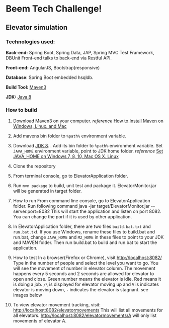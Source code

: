 # Beem Tech Challenge!

## Elevator simulation
### Technologies used:
**Back-end:**  Spring Boot, Spring Data, JAP, Spring MVC Test Framework,  DBUnit  Front-end talks to back-end via Restful API.

**Front-end:**  AngularJS, Bootstrap(responsive)

**Database**:  Spring Boot embedded hsqldb.

**Build Tool:** [Maven3](https://maven.apache.org/docs/3.8.6/release-notes.html)

**JDK:** [Java 8](https://www.openlogic.com/openjdk-downloads)

### How to build

1. Download [Maven3](https://maven.apache.org/docs/3.8.6/release-notes.html) on your computer.
   *reference* [How to Install Maven on Windows, Linux, and Mac](https://www.baeldung.com/install-maven-on-windows-linux-mac)


2. Add mavens bin folder to  `%path%`  environment variable.


3. Download [JDK 8](https://www.openlogic.com/openjdk-downloads). .  Add its bin folder to  `%path%`  environment variable.
   Set `JAVA_HOME` environment variable,  point to JDK home folder.
   *reference* [Set JAVA_HOME on Windows 7, 8, 10, Mac OS X, Linux ](https://www.baeldung.com/java-home-on-windows-7-8-10-mac-os-x-linux)


4. Clone the repository


5. From terminal console,  go to ElevatorApplication folder.


6. Run  `mvn package`  to build, unit test and package it.  ElevatorMonitor.jar will be generated in target folder.


7. How to run From command line console, go to ElevatorApplication folder. Run following command java  -jar target/ElevatorMonitor.jar  --server.port=8082 This will start the application and listen on port 8082.  You can change the port if it is used by other application.


8. In ElevatorApplication folder, there are two files `build.bat.txt` and `run.bat.tx`t. If you use Windows, rename these files to build.bat and run.bat, change `JAVA_HOME` and `M2_HOME` in these files to point to your JDK and MAVEN folder. Then run build.bat to build and run.bat to start the application.


9. How to test In a browser(Firefox or Chrome), visit  [http://localhost:8082/](http://localhost:8082/)  Type in the number of people and select the level you want to go. You will see the movement of number in elevator column. The movement happens every 5 seconds and 2 seconds are allowed for elevator to open and close. Green number means the elevator is idle. Red means it is doing a job. `/\` is displayed for elevator moving up and `V` is indicates elevator is moving down, `-` indicates the elevator is stagnant. see images below


10. To view elevator movement tracking,  visit:
    [http://localhost:8082/elevatormovements](http://localhost:8082/elevatormovements)  This will list all movements for all elevators.  [http://localhost:8082/elevatormovements/A](http://localhost:8082/elevatormovements/A)  will only list movements of elevator A.

